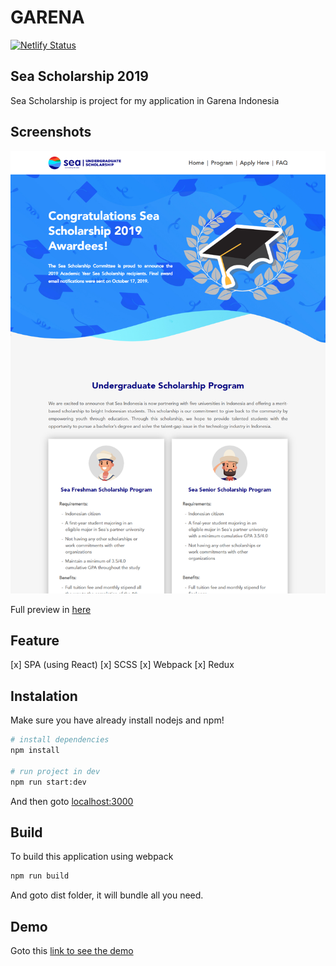 # GARENA

[![Netlify Status](https://api.netlify.com/api/v1/badges/ef8d92be-3a19-4d1b-9fc1-f37522552884/deploy-status)](https://app.netlify.com/sites/agitated-shockley-fa850c/deploys)

## Sea Scholarship 2019

Sea Scholarship is project for my application in Garena Indonesia

## Screenshots

<p float="left">
<img src="https://raw.githubusercontent.com/saefullohmaslul/garena/master/src/assets/preview/preview.png" alt="ShopIn"/>
</p>

Full preview in [here](https://github.com/saefullohmaslul/garena/blob/master/src/assets/preview/Sea%20Scholarship%20Indonesia%20-%20Sea%20Group.png)

## Feature

[x] SPA (using React)
[x] SCSS
[x] Webpack
[x] Redux

## Instalation

Make sure you have already install nodejs and npm!

```bash
# install dependencies
npm install

# run project in dev
npm run start:dev
```

And then goto [localhost:3000](localhost:3000)

## Build

To build this application using webpack

```bash
npm run build
```

And goto dist folder, it will bundle all you need.

## Demo

Goto this [link to see the demo](https://agitated-shockley-fa850c.netlify.app/)
